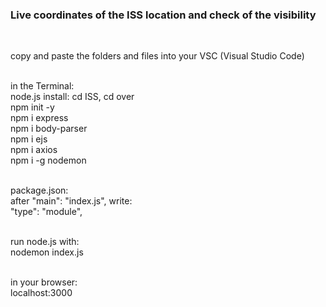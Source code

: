 <h3> Live coordinates of the ISS location and check of the visibility </h3> <br>

copy and paste the folders and files into your VSC (Visual Studio Code) <br> <br>

in the Terminal: <br>
node.js install: cd ISS, cd over <br>
npm init -y <br>
npm i express <br>
npm i body-parser <br>
npm i ejs <br>
npm i axios <br>
npm i -g nodemon <br> <br>


package.json: <br>
after "main": "index.js", write: <br> 
"type": "module", <br> <br>


run node.js with: <br>
nodemon index.js <br> <br>

in your browser: <br>
localhost:3000
